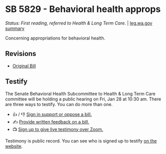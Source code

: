 # SB 5829 - Behavioral health approps
*Status: First reading, referred to Health & Long Term Care.* | [leg.wa.gov summary](https://app.leg.wa.gov/billsummary?BillNumber=5829&Year=2021)

Concerning appropriations for behavioral health.

## Revisions
* [Original Bill](1/)

## Testify
The Senate Behavioral Health Subcommittee to Health & Long Term Care committee will be holding a public hearing on Fri, Jan 28 at 10:30 am. There are three ways to testify. You can do more than one.
* 👍 / 👎 [Sign in support or oppose a bill.](https://app.leg.wa.gov/csi/Testifier/Add?chamber=House&mId=29631&aId=144870&caId=18992&tId=3)
* ✍️ [Provide written feedback on a bill.](https://app.leg.wa.gov/csi/Testifier/Add?chamber=House&mId=29631&aId=144870&caId=18992&tId=4)
* 📺 [Sign up to give live testimony over Zoom.](https://app.leg.wa.gov/csi/Testifier/Add?chamber=House&mId=29631&aId=144870&caId=18992&tId=2)

Testimony is public record. You can see who is signed up to testify [on the website](https://app.leg.wa.gov/csi/Home/GetOtherTestifiers/?agendaItemId=18992).